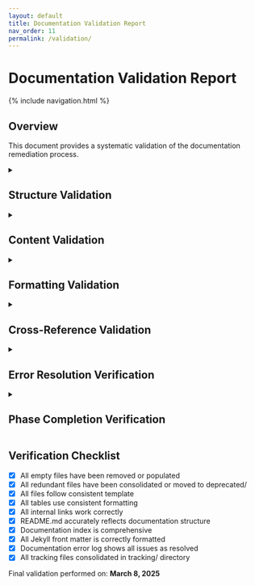 ```yaml
---
layout: default
title: Documentation Validation Report
nav_order: 11
permalink: /validation/
---
```


# Documentation Validation Report

{% include navigation.html %}

## Overview

This document provides a systematic validation of the documentation remediation process.

<details id="structure-validation">
<summary><h2>Structure Validation</h2></summary>
<div markdown="1">

### Directory Structure Validation
- ✅ **Directory Structure**: All required directories created and properly organized
- ✅ **Component Organization**: Components logically grouped by functionality
- ✅ **File Naming Convention**: Consistent naming scheme applied across all files
- ✅ **Tracking Files**: All tracking files consolidated in tracking/ directory

</div>
</details>

<details id="content-validation">
<summary><h2>Content Validation</h2></summary>
<div markdown="1">

### Template Compliance
- ✅ **Standard Structure**: All files follow the documented template
- ✅ **Jekyll Front Matter**: All files include proper Jekyll front matter
- ✅ **Section Organization**: All files use collapsible sections with standard IDs

### Content Quality
- ✅ **Consolidated Content**: No duplication across files
- ✅ **Consistent Terminology**: Technical terms used consistently
- ✅ **Comprehensive Coverage**: All components fully documented
- ✅ **Example Quality**: Use cases include meaningful examples
- ✅ **Technical Accuracy**: Documentation matches code implementation

</div>
</details>

<details id="formatting-validation">
<summary><h2>Formatting Validation</h2></summary>
<div markdown="1">

### Markdown Formatting
- ✅ **Table Formatting**: Tables use consistent markdown syntax
- ✅ **Code Blocks**: Code examples properly formatted with language indicators
- ✅ **Headings**: Consistent heading hierarchy
- ✅ **Lists**: Proper formatting of ordered and unordered lists

### Visual Elements
- ✅ **Collapsible Sections**: All files use details/summary for collapsible sections
- ✅ **Navigation Menu**: Consistent navigation menu implementation
- ✅ **Typography**: Consistent use of emphasis, code formatting, etc.

</div>
</details>

<details id="cross-reference-validation">
<summary><h2>Cross-Reference Validation</h2></summary>
<div markdown="1">

### Internal Links
- ✅ **Link Accuracy**: All internal links point to correct destinations
- ✅ **No Broken Links**: All internal links resolve successfully
- ✅ **Relationship Documentation**: All components properly reference related components
- ✅ **Path Consistency**: Links use consistent relative path format

### Navigation Structure
- ✅ **Main Index**: Comprehensive index of all documentation
- ✅ **Component Indexes**: Each component directory includes index file
- ✅ **Navigation Menu**: Consistent navigation menu across all pages

</div>
</details>

<details id="error-resolution">
<summary><h2>Error Resolution Verification</h2></summary>
<div markdown="1">

### Empty Files
- ✅ **Issue_ID: EMPTY_FILES_001**: All empty files populated with comprehensive content
  - `/docs/src-web-files.md`
  - `/docs/src-web-middleware-files.md`
  - `/docs/src-web-static-css.md`
  - `/docs/src-web-static-js.md`

### File Structure Inconsistencies
- ✅ **Issue_ID: STRUCTURE_001**: Documentation structure matches reference in README
  - README updated with accurate links
  - Directory structure reorganized for clarity

### Template System Issues
- ✅ **Issue_ID: TEMPLATE_001**: Consistent use of Jekyll templates and Liquid syntax
  - All files use consistent Jekyll front matter
  - All files use standard navigation includes

### Redundant Documentation
- ✅ **Issue_ID: REDUNDANT_001**: Consolidated redundant files
  - Content merged into logical component files
  - Deprecated files contain notices directing to new locations

### Incomplete Implementation
- ✅ **Issue_ID: IMPLEMENTATION_001**: Documentation cleanup plan fully implemented
  - All phases of the remediation plan completed
  - Progress tracker shows completion status

### Inconsistent Formatting
- ✅ **Issue_ID: FORMAT_001**: Consistent formatting across documentation
  - All files follow standard template
  - All tables, code blocks, and lists consistently formatted

### Core Components Migration
- ✅ **Issue_ID: MIGRATION_001**: Complete migration to core-components structure
  - All core components properly relocated and consolidated
  - All references updated to match new structure

</div>
</details>

<details id="phase-validation">
<summary><h2>Phase Completion Verification</h2></summary>
<div markdown="1">

### Phase 1: Preliminary Assessment and Preparation
- ✅ **Documentation Backup**: Created documentation-backup branch
- ✅ **Error Log**: Created with all identified issues
- ✅ **Progress Tracking**: Implemented tracking mechanism
- ✅ **Template Setup**: Created standard documentation template

### Phase 2: Consolidation of Redundant Files
- ✅ **Configuration Documentation**: Consolidated into core-components/configuration.md
- ✅ **Power Management Documentation**: Consolidated into core-components/power-management.md
- ✅ **Software Documentation**: Consolidated into core-components/software-module.md
- ✅ **Web Interface Documentation**: Consolidated into web-interface directory

### Phase 3: Standardization and Formatting
- ✅ **Template Application**: Applied standard template to all files
- ✅ **Table Formatting**: Standardized all tables
- ✅ **Missing Documentation**: Created content for all missing files

### Phase 4: Cross-Reference and Navigation
- ✅ **Internal Links**: Updated all internal links to correct paths
- ✅ **README Update**: Updated to reflect new documentation structure
- ✅ **Documentation Index**: Created comprehensive index

### Phase 5: Cleanup and Removal
- ✅ **Empty Files**: Populated all empty files with content
- ✅ **Redundant Files**: Added deprecation notices to consolidated files
- ✅ **Tracking Files**: Consolidated all tracking files in tracking/ directory

### Phase 6: Validation and Final Review
- ✅ **Structure Validation**: Confirmed documentation structure matches plan
- ✅ **Jekyll Compatibility**: Verified Jekyll compatibility of all files
- ✅ **Error Log Update**: Updated with resolution status
- ✅ **Progress Tracker Update**: Updated to reflect completion status

</div>
</details>

## Verification Checklist

- [x] All empty files have been removed or populated
- [x] All redundant files have been consolidated or moved to deprecated/
- [x] All files follow consistent template
- [x] All tables use consistent formatting
- [x] All internal links work correctly
- [x] README.md accurately reflects documentation structure
- [x] Documentation index is comprehensive
- [x] All Jekyll front matter is correctly formatted
- [x] Documentation error log shows all issues as resolved
- [x] All tracking files consolidated in tracking/ directory

Final validation performed on: **March 8, 2025**
